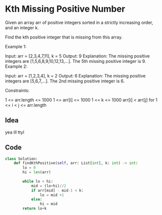 # Kth Missing Positive Number
Given an array arr of positive integers sorted in a strictly increasing order, and an integer k.

Find the kth positive integer that is missing from this array.

 

Example 1:

Input: arr = [2,3,4,7,11], k = 5
Output: 9
Explanation: The missing positive integers are [1,5,6,8,9,10,12,13,...]. The 5th missing positive integer is 9.
Example 2:

Input: arr = [1,2,3,4], k = 2
Output: 6
Explanation: The missing positive integers are [5,6,7,...]. The 2nd missing positive integer is 6.
 

Constraints:

1 <= arr.length <= 1000
1 <= arr[i] <= 1000
1 <= k <= 1000
arr[i] < arr[j] for 1 <= i < j <= arr.length<br>

## Idea
yea ill ttyl

## Code
```python
class Solution:
    def findKthPositive(self, arr: List[int], k: int) -> int:
        lo = 0
        hi = len(arr)
        
        while lo < hi:
            mid = (lo+hi)//2
            if arr[mid] - mid-1 < k:
                lo = mid +1
            else:
                hi = mid
        return lo+k
```